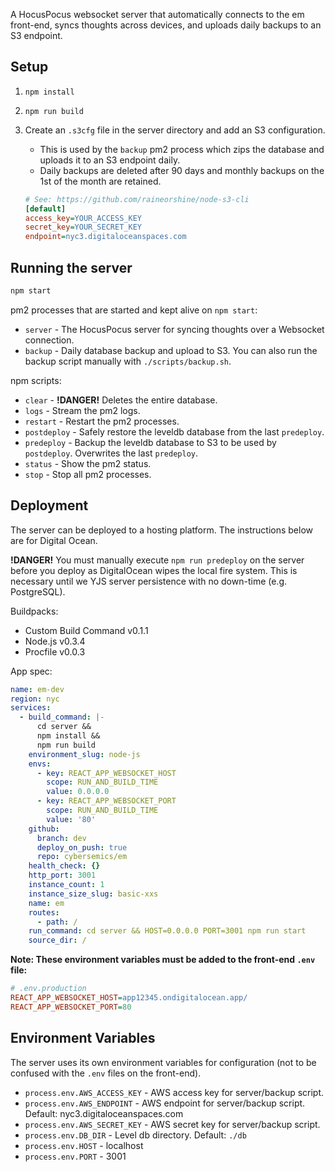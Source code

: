 A HocusPocus websocket server that automatically connects to the em front-end, syncs thoughts across devices, and uploads daily backups to an S3 endpoint.

## Setup

1. `npm install`
2. `npm run build`
3. Create an `.s3cfg` file in the server directory and add an S3 configuration.

   - This is used by the `backup` pm2 process which zips the database and uploads it to an S3 endpoint daily.
   - Daily backups are deleted after 90 days and monthly backups on the 1st of the month are retained.

   ```ini
   # See: https://github.com/raineorshine/node-s3-cli
   [default]
   access_key=YOUR_ACCESS_KEY
   secret_key=YOUR_SECRET_KEY
   endpoint=nyc3.digitaloceanspaces.com
   ```

## Running the server

```sh
npm start
```

pm2 processes that are started and kept alive on `npm start`:

- `server` - The HocusPocus server for syncing thoughts over a Websocket connection.
- `backup` - Daily database backup and upload to S3. You can also run the backup script manually with `./scripts/backup.sh`.

npm scripts:

- `clear` - **!DANGER!** Deletes the entire database.
- `logs` - Stream the pm2 logs.
- `restart` - Restart the pm2 processes.
- `postdeploy` - Safely restore the leveldb database from the last `predeploy`.
- `predeploy` - Backup the leveldb database to S3 to be used by `postdeploy`. Overwrites the last `predeploy`.
- `status` - Show the pm2 status.
- `stop` - Stop all pm2 processes.

## Deployment

The server can be deployed to a hosting platform. The instructions below are for Digital Ocean.

**!DANGER!** You must manually execute `npm run predeploy` on the server before you deploy as DigitalOcean wipes the local fire system. This is necessary until we YJS server persistence with no down-time (e.g. PostgreSQL).

Buildpacks:

- Custom Build Command v0.1.1
- Node.js v0.3.4
- Procfile v0.0.3

App spec:

```yml
name: em-dev
region: nyc
services:
  - build_command: |-
      cd server &&
      npm install &&
      npm run build
    environment_slug: node-js
    envs:
      - key: REACT_APP_WEBSOCKET_HOST
        scope: RUN_AND_BUILD_TIME
        value: 0.0.0.0
      - key: REACT_APP_WEBSOCKET_PORT
        scope: RUN_AND_BUILD_TIME
        value: '80'
    github:
      branch: dev
      deploy_on_push: true
      repo: cybersemics/em
    health_check: {}
    http_port: 3001
    instance_count: 1
    instance_size_slug: basic-xxs
    name: em
    routes:
      - path: /
    run_command: cd server && HOST=0.0.0.0 PORT=3001 npm run start
    source_dir: /
```

**Note: These environment variables must be added to the front-end `.env` file:**

```ini
# .env.production
REACT_APP_WEBSOCKET_HOST=app12345.ondigitalocean.app/
REACT_APP_WEBSOCKET_PORT=80
```

## Environment Variables

The server uses its own environment variables for configuration (not to be confused with the `.env` files on the front-end).

- `process.env.AWS_ACCESS_KEY` - AWS access key for server/backup script.
- `process.env.AWS_ENDPOINT` - AWS endpoint for server/backup script. Default: nyc3.digitaloceanspaces.com
- `process.env.AWS_SECRET_KEY` - AWS secret key for server/backup script.
- `process.env.DB_DIR` - Level db directory. Default: `./db`
- `process.env.HOST` - localhost
- `process.env.PORT` - 3001
